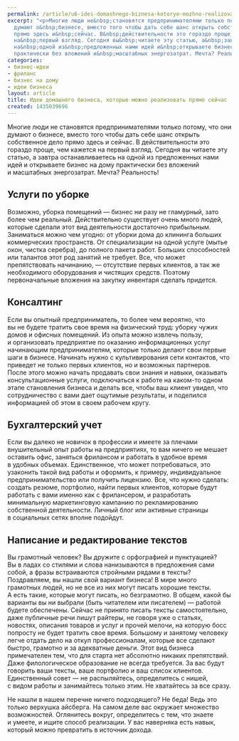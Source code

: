 ```yaml
---
permalink: /article/u6-idei-domashnego-biznesa-kotorye-mozhno-realizovat-pryamo-seychas
excerpt: "<p>Многие люди не&nbsp;становятся предпринимателями только потому, что они
  думают о&nbsp;бизнесе, вместо того чтобы дать себе шанс открыть собственное дело
  прямо здесь и&nbsp;сейчас. В&nbsp;действительности это гораздо проще, чем кажется
  на&nbsp;первый взгляд. Сегодня вы&nbsp;читаете эту статью, а&nbsp;завтра останавливаетесь
  на&nbsp;одной из&nbsp;предложенных нами идей и&nbsp;открываете бизнес на&nbsp;дому
  практически без вложений и&nbsp;масштабных энергозатрат. Мечта? Реальность!</p>"
categories:
- бизнес-идеи
- фриланс
- бизнес на дому
- идеи бизнеса
layout: article
title: Идеи домашнего бизнеса, которые можно реализовать прямо сейчас
created: 1435039696
---
```

Многие люди не становятся предпринимателями только потому, что они думают о бизнесе, вместо того чтобы дать себе шанс открыть собственное дело прямо здесь и сейчас. В действительности это гораздо проще, чем кажется на первый взгляд. Сегодня вы читаете эту статью, а завтра останавливаетесь на одной из предложенных нами идей и открываете бизнес на дому практически без вложений и масштабных энергозатрат. Мечта? Реальность!

## Услуги по уборке ##

Возможно, уборка помещений — бизнес ни разу не гламурный, зато более чем реальный. Действительно существует очень много людей, которые сделали этот вид деятельности достаточно прибыльным. Заниматься можно чем угодно: от уборки дома до клининга больших коммерческих пространств. От специализации на одной услуге (мытье окон, чистка серебра), до полного пакета работ. Больших способностей или талантов этот род занятий не требует. Все, что может препятствовать начинанию, — отсутствие первых клиентов, а так же необходимого оборудования и чистящих средств. Поэтому первоначальные вложения на закупку инвентаря сделать придется.

## Консалтинг ##

Если вы опытный предприниматель, то более чем вероятно, что вы не будете тратить свое время на физический труд: уборку чужих домов и офисных помещений. Из опыта можно извлечь пользу, и организовать предприятие по оказанию информационных услуг начинающим предпринимателям, которые только делают свои первые шаги в бизнесе. Начинать нужно с культивирования сети контактов, что приведет не только первых клиентов, но и возможных партнеров. После этого можно начать продавать свои знания и навыки, оказывать консультационные услуги, подключаться к работе на каком-то одном этапе становления бизнеса и делать все, чтобы ваш клиент увидел, что сотрудничество с вами дает ощутимые результаты, и поделился информацией об этом в своем рабочем кругу.

## Бухгалтерский учет ##

Если вы далеко не новичок в профессии и имеете за плечами внушительный опыт работы на предприятиях, то вам ничего не мешает оставить офис, заняться фрилансом и работать в удобное время в удобных объемах. Единственное, что может потребоваться, это узаконить такой вид работы и оформить, к примеру, индивидуальное предпринимательство или получить лицензию. Все, что нужно сделать: создать резюме, портфолио, найти первых клиентов, которые будут работать с вами именно как с фрилансером, и разработать минимальную маркетинговую кампанию по рекламированию собственной деятельности. Личный блог или активные страницы в социальных сетях вполне подойдут.

## Написание и редактирование текстов ##

Вы грамотный человек? Вы дружите с орфографией и пунктуацией? Вы в ладах со стилями и слова нанизываются в предложения сами собой, а фразы встраиваются стройными рядами в тексты? Поздравляем, вы нашли свой вариант бизнеса! В мире много грамотных людей, но не все из них могут писать хорошие тексты. А есть такие, которые могут писать, но безграмотно. В общем, какой бы варианты вы ни выбрали (быть читателем или писателем) — работой будете обеспечены. Сейчас не принято писать тексты самостоятельно, даже публичные речи пишут райтеры, не говоря уже о статьях, новостях, описания товаров и услуг и прочей мелочи, на которую босс попросту не будет тратить свое время. Большому и занятому человеку легче отдать дело на откуп профессионалам, которые все сделают быстро, грамотно и за адекватные деньги. Этот вид бизнеса примечателен тем, что для старта нет абсолютно никаких препятствий. Даже филологическое образование не всегда требуется. За вас будут говорить ваши тексты, ваше портфолио и ваш список клиентов. Единственный совет — не распыляйтесь, определитесь с нишей, с видом работы и занимайтесь только этим. Не хватайтесь за все сразу.

Не нашли в нашем перечне ничего подходящего? Не беда! Ведь это только верхушка айсберга. На самом деле вас окружает множество возможностей. Оглянитесь вокруг, определитесь с тем, что знаете и умеете, и ищите способ реализации. У вас наверняка есть навык, который можно превратить в источник дохода.
